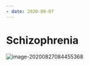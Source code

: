 ```yaml
---
- date: 2020-09-07
---
```


# Schizophrenia

<!-- schizophrenia good vs poor prognosis -->

![image-20200827084455368](https://photos.thisispiggy.com/file/wikiFiles/image-20200827084455368.png)
